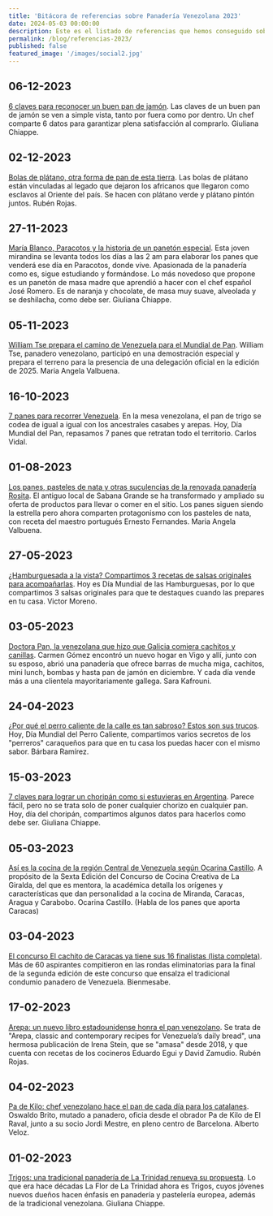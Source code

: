 ```yaml
---
title: 'Bitácora de referencias sobre Panadería Venezolana 2023'
date: 2024-05-03 00:00:00
description: Este es el listado de referencias que hemos conseguido sobre Panadería Venezolana.
permalink: /blog/referencias-2023/
published: false
featured_image: '/images/social2.jpg'
---
```


## 06-12-2023

[6 claves para reconocer un buen pan de jamón](https://elestimulo.com/bienmesabe/navidad-buen-provecho/2023-12-06/6-claves-buen-pan-de-jamon/). Las claves de un buen pan de jamón se ven a simple vista, tanto por fuera como por dentro. Un chef comparte 6 datos para garantizar plena satisfacción al comprarlo. Giuliana Chiappe.

## 02-12-2023

[Bolas de plátano, otra forma de pan de esta tierra](https://elestimulo.com/bienmesabe/categoria/2023-12-02/bolas-de-platano-el-fogon-creativo/). Las bolas de plátano están vinculadas al legado que dejaron los africanos que llegaron como esclavos al Oriente del país. Se hacen con plátano verde y plátano pintón juntos. Rubén Rojas.

## 27-11-2023

[María Blanco, Paracotos y la historia de un panetón especial](https://elestimulo.com/bienmesabe/navidad-buen-provecho/2023-11-27/maria-blanco-paracotos-paneton-masa-madre/). Esta joven mirandina se levanta todos los días a las 2 am para elaborar los panes que venderá ese día en Paracotos, donde vive. Apasionada de la panadería como es, sigue estudiando y formándose. Lo más novedoso que propone es un panetón de masa madre que aprendió a hacer con el chef español José Romero. Es de naranja y chocolate, de masa muy suave, alveolada y se deshilacha, como debe ser. Giuliana Chiappe.

## 05-11-2023

[William Tse prepara el camino de Venezuela para el Mundial de Pan](https://elestimulo.com/bienmesabe/en-otros-lares/2023-11-05/william-tse-venezuela-mundial-de-pan/). William Tse, panadero venezolano, participó en una demostración especial y prepara el terreno para la presencia de una delegación oficial en la edición de 2025. Maria Angela Valbuena.

## 16-10-2023

[7 panes para recorrer Venezuela](https://elestimulo.com/bienmesabe/panaderia/2023-10-16/7-panes-para-recorrer-venezuela/). En la mesa venezolana, el pan de trigo se codea de igual a igual con los ancestrales casabes y arepas. Hoy, Día Mundial del Pan, repasamos 7 panes que retratan todo el territorio. Carlos Vidal.

## 01-08-2023

[Los panes, pasteles de nata y otras suculencias de la renovada panadería Rosita](https://elestimulo.com/bienmesabe/panaderia/2023-08-01/panaderia-rosita-panes-pasteles-de-nata-sabana-grande-las-delicias/). El antiguo local de Sabana Grande se ha transformado y ampliado su oferta de productos para llevar o comer en el sitio. Los panes siguen siendo la estrella pero ahora comparten protagonismo con los pasteles de nata, con receta del maestro portugués Ernesto Fernandes. Maria Angela Valbuena.

## 27-05-2023

[¿Hamburguesada a la vista? Compartimos 3 recetas de salsas originales para acompañarlas](https://elestimulo.com/bienmesabe/recetas/2023-05-27/hamburguesada-a-la-vista-compartimos-3-recetas-de-salsas-originales-para-acompanarlas/). Hoy es Día Mundial de las Hamburguesas, por lo que compartimos 3 salsas originales para que te destaques cuando las prepares en tu casa. Victor Moreno.

## 03-05-2023

[Doctora Pan, la venezolana que hizo que Galicia comiera cachitos y canillas](https://elestimulo.com/bienmesabe/en-otros-lares/2023-05-03/doctora-pan-venezolana-galicia-cachitos-canillas-vigo/). Carmen Gómez encontró un nuevo hogar en Vigo y allí, junto con su esposo, abrió una panadería que ofrece barras de mucha miga, cachitos, mini lunch, bombas y hasta pan de jamón en diciembre. Y cada día vende más a una clientela mayoritariamente gallega. Sara Kafrouni.

## 24-04-2023

[¿Por qué el perro caliente de la calle es tan sabroso? Estos son sus trucos](https://elestimulo.com/bienmesabe/gastronomia/2023-04-24/perro-caliente-calle-caracas-perreros-trucos/). Hoy, Día Mundial del Perro Caliente, compartimos varios secretos de los "perreros" caraqueños para que en tu casa los puedas hacer con el mismo sabor. Bárbara Ramírez.

## 15-03-2023

[7 claves para lograr un choripán como si estuvieras en Argentina](https://elestimulo.com/bienmesabe/cocina/2023-03-15/7-claves-lograr-choripan-como-si-estuvieras-en-argentina/). Parece fácil, pero no se trata solo de poner cualquier chorizo en cualquier pan. Hoy, día del choripán, compartimos algunos datos para hacerlos como debe ser. Giuliana Chiappe.

## 05-03-2023

[Así es la cocina de la región Central de Venezuela según Ocarina Castillo](https://elestimulo.com/bienmesabe/venezolanidad/2023-03-05/asi-es-la-cocina-de-la-region-central-de-venezuela-segun-ocarina-castillo/). A propósito de la Sexta Edición del Concurso de Cocina Creativa de La Giralda, del que es mentora, la académica detalla los orígenes y características que dan personalidad a la cocina de Miranda, Caracas, Aragua y Carabobo. Ocarina Castillo. (Habla de los panes que aporta Caracas)

## 03-04-2023

[El concurso El cachito de Caracas ya tiene sus 16 finalistas (lista completa)](https://elestimulo.com/bienmesabe/el-cachito-de-caracas/2023-04-03/concurso-el-cachito-de-caracas-ya-tiene-sus-16-finalistas-lista-completa/). Más de 60 aspirantes compitieron en las rondas eliminatorias para la final de la segunda edición de este concurso que ensalza el tradicional condumio panadero de Venezuela. Bienmesabe.

## 17-02-2023

[Arepa: un nuevo libro estadounidense honra el pan venezolano](https://elestimulo.com/bienmesabe/arepas/2023-05-17/arepa-nuevo-libro-estadounidense-honra-el-pan-venezolano/). Se trata de "Arepa, classic and contemporary recipes for Venezuela’s daily bread", una hermosa publicación de Irena Stein, que se "amasa" desde 2018, y que cuenta con recetas de los cocineros Eduardo Egui y David Zamudio. Rubén Rojas.

## 04-02-2023

[Pa de Kilo: chef venezolano hace el pan de cada día para los catalanes](https://elestimulo.com/bienmesabe/en-otros-lares/2023-02-04/pa-de-kilo-chef-venezolano-hace-pan-de-cada-dia-para-los-catalanes/). Oswaldo Brito, mutado a panadero, oficia desde el obrador Pa de Kilo de El Raval, junto a su socio Jordi Mestre, en pleno centro de Barcelona. Alberto Veloz.

## 01-02-2023

[Trigos: una tradicional panadería de La Trinidad renueva su propuesta](https://elestimulo.com/bienmesabe/panaderia/2023-02-01/trigos-una-tradicional-panaderia-de-la-trinidad-renueva-su-propuesta/). Lo que era hace décadas La Flor de La Trinidad ahora es Trigos, cuyos jóvenes nuevos dueños hacen énfasis en panadería y pastelería europea, además de la tradicional venezolana. Giuliana Chiappe.